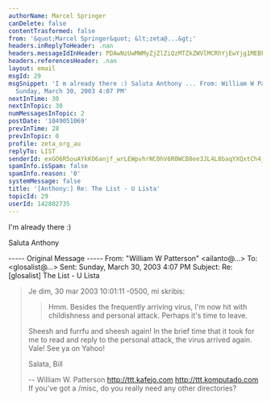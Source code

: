 ```yaml
---
authorName: Marcel Springer
canDelete: false
contentTrasformed: false
from: '&quot;Marcel Springer&quot; &lt;zeta@...&gt;'
headers.inReplyToHeader: .nan
headers.messageIdInHeader: PDAwNzUwMWMyZjZlZiQzMTZkZWVlMCRhYjEwYjg1MEBkZWZhdWx0Pg==
headers.referencesHeader: .nan
layout: email
msgId: 29
msgSnippet: 'I m already there :) Saluta Anthony ... From: William W Patterson  To:  Sent:
  Sunday, March 30, 2003 4:07 PM'
nextInTime: 30
nextInTopic: 30
numMessagesInTopic: 2
postDate: '1049051069'
prevInTime: 28
prevInTopic: 0
profile: zeta_org_au
replyTo: LIST
senderId: exGO6R5ouAYkKO6anjf_wrLEWpvhrNC0hV6R0WCB8ee3JL4L8baqYXQxtCh4j6ZqRhCp0jkuXPVX0f-PCupMn9NgXPLv9T1BAQ
spamInfo.isSpam: false
spamInfo.reason: '0'
systemMessage: false
title: '[Anthony:] Re: The List - U Lista'
topicId: 29
userId: 142802735
---
```


I'm already there :)

Saluta
Anthony

----- Original Message -----
From: "William W Patterson" <ailanto@...>
To: <glosalist@...>
Sent: Sunday, March 30, 2003 4:07 PM
Subject: Re: [glosalist] The List - U Lista


> Je dim, 30 mar 2003 10:01:11 -0500, mi skribis:
>
> > Hmm. Besides the frequently arriving virus, I'm now hit with
childishness
> > and personal attack. Perhaps it's time to leave.
>
> Sheesh and furrfu and sheesh again! In the brief time that it took
> for me to read and reply to the personal attack, the virus arrived
> again. Vale! See ya on Yahoo!
>
> Salata,
> Bill
>
> --
> William W. Patterson
> http://ttt.kafejo.com
> http://ttt.komputado.com
> If you've got a /misc, do you really need any other directories?
>



